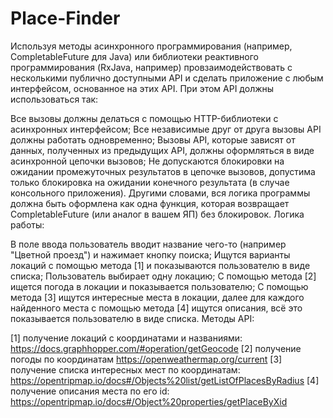 # Place-Finder

Используя методы асинхронного программирования (например, CompletableFuture для Java) или библиотеки реактивного программирования (RxJava, например) провзаимодействовать с несколькими публично доступными API и сделать приложение с любым интерфейсом, основанное на этих API. При этом API должны использоваться так:

Все вызовы должны делаться с помощью HTTP-библиотеки с асинхронных интерфейсом;
Все независимые друг от друга вызовы API должны работать одновременно;
Вызовы API, которые зависят от данных, полученных из предыдущих API, должны оформляться в виде асинхронной цепочки вызовов;
Не допускаются блокировки на ожидании промежуточных результатов в цепочке вызовов, допустима только блокировка на ожидании конечного результата (в случае консольного приложения). Другими словами, вся логика программы должна быть оформлена как одна функция, которая возвращает CompletableFuture (или аналог в вашем ЯП) без блокировок.
Логика работы:

В поле ввода пользователь вводит название чего-то (например "Цветной проезд") и нажимает кнопку поиска;
Ищутся варианты локаций с помощью метода [1] и показываются пользователю в виде списка;
Пользователь выбирает одну локацию;
С помощью метода [2] ищется погода в локации и показывается пользователю;
С помощью метода [3] ищутся интересные места в локации, далее для каждого найденного места с помощью метода [4] ищутся описания, всё это показывается пользователю в виде списка.
Методы API:

[1] получение локаций с координатами и названиями: https://docs.graphhopper.com/#operation/getGeocode
[2] получение погоды по координатам https://openweathermap.org/current
[3] получение списка интересных мест по координатам: https://opentripmap.io/docs#/Objects%20list/getListOfPlacesByRadius
[4] получение описания места по его id: https://opentripmap.io/docs#/Object%20properties/getPlaceByXid
